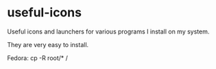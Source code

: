 useful-icons
============

Useful icons and launchers for various programs I install on my system.


They are very easy to install.

Fedora:
  cp -R root/* /
